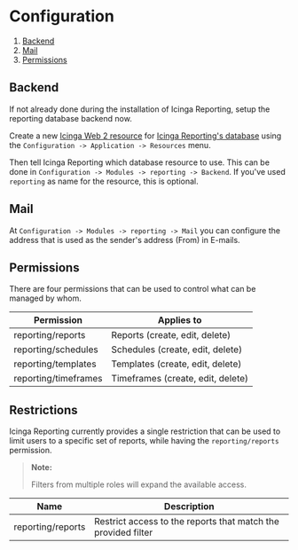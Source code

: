 # Configuration

1. [Backend](#backend)
2. [Mail](#mail)
3. [Permissions](#permissions)

## Backend

If not already done during the installation of Icinga Reporting, setup the reporting database backend now.

Create a new [Icinga Web 2 resource](https://icinga.com/docs/icingaweb2/latest/doc/04-Resources/#database)
for [Icinga Reporting's database](https://icinga.com/docs/icinga-reporting/latest/doc/02-Installation/#database-setup)
using the `Configuration -> Application -> Resources` menu.

Then tell Icinga Reporting which database resource to use. This can be done in
`Configuration -> Modules -> reporting -> Backend`. If you've used `reporting`
as name for the resource, this is optional.

## Mail

At `Configuration -> Modules -> reporting -> Mail` you can configure the address
that is used as the sender's address (From) in E-mails.

## Permissions

There are four permissions that can be used to control what can be managed by whom.

Permission           | Applies to
---------------------|----------------
reporting/reports    | Reports (create, edit, delete)
reporting/schedules  | Schedules (create, edit, delete)
reporting/templates  | Templates (create, edit, delete)
reporting/timeframes | Timeframes (create, edit, delete)

## Restrictions

Icinga Reporting currently provides a single restriction that can be used to limit users to a specific set of reports,
while having the `reporting/reports` permission.

> **Note:**
> 
> Filters from multiple roles will expand the available access.

| Name              | Description                                                   |
|-------------------|---------------------------------------------------------------|
| reporting/reports | Restrict access to the reports that match the provided filter |
